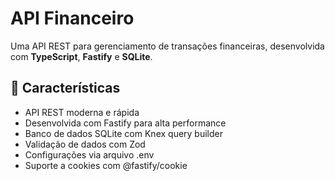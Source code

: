 # API Financeiro

Uma API REST para gerenciamento de transações financeiras, desenvolvida com **TypeScript**, **Fastify** e **SQLite**.

## 🚀 Características

- API REST moderna e rápida
- Desenvolvida com Fastify para alta performance
- Banco de dados SQLite com Knex query builder
- Validação de dados com Zod
- Configurações via arquivo .env
- Suporte a cookies com @fastify/cookie
